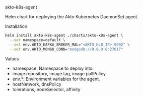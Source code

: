 akto-k8s-agent

Helm chart for deploying the Akto Kubernetes DaemonSet agent.

Installation

```bash
helm install akto-k8s-agent ./charts/akto-k8s-agent \
  --set namespace=default \
  --set env.AKTO_KAFKA_BROKER_MAL="<AKTO_NLB_IP>:9092" \
  --set env.AKTO_MONGO_CONN="mongodb://0.0.0.0:27017"
```

Values

- namespace: Namespace to deploy into.
- image.repository, image.tag, image.pullPolicy
- env.*: Environment variables for the agent.
- hostNetwork, dnsPolicy
- tolerations, nodeSelector, affinity

